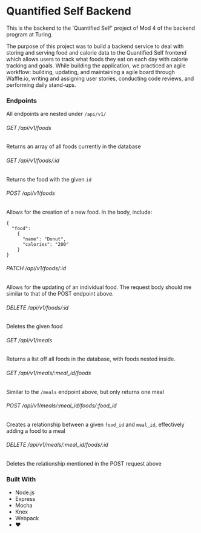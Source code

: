 # Quantified Self Backend

This is the backend to the 'Quantified Self' project of Mod 4 of the backend program at Turing.

The purpose of this project was to build a backend service to deal with storing and serving food and calorie data to the Quantified Self frontend which allows users to track what foods they eat on each day with calorie tracking and goals.
While building the application, we practiced an agile workflow: building, updating, and maintaining a agile board through Waffle.io, writing and assigning user stories, conducting code reviews, and performing daily stand-ups.

### Endpoints
All endpoints are nested under `/api/v1/`

###### GET /api/v1/foods
Returns an array of all foods currently in the database

###### GET /api/v1/foods/:id
Returns the food with the given `id`

###### POST /api/v1/foods
Allows for the creation of a new food. In the body, include:
```
{
  "food":
    {
      "name": "Donut",
      "calories": "200"
    }
}
```

###### PATCH /api/v1/foods/:id
Allows for the updating of an individual food. The request body should me similar to that of the POST endpoint above.

###### DELETE /api/v1/foods/:id
Deletes the given food

###### GET /api/v1/meals
Returns a list off all foods in the database, with foods nested inside.

###### GET /api/v1/meals/:meal_id/foods
Similar to the `/meals` endpoint above, but only returns one meal

###### POST /api/v1/meals/:meal_id/foods/:food_id
Creates a relationship between a given `food_id` and `meal_id`, effectively adding a food to a meal

###### DELETE /api/v1/meals/:meal_id/foods/:id
Deletes the relationship mentioned in the POST request above


### Built With
* Node.js
* Express
* Mocha
* Knex
* Webpack
* ❤️
